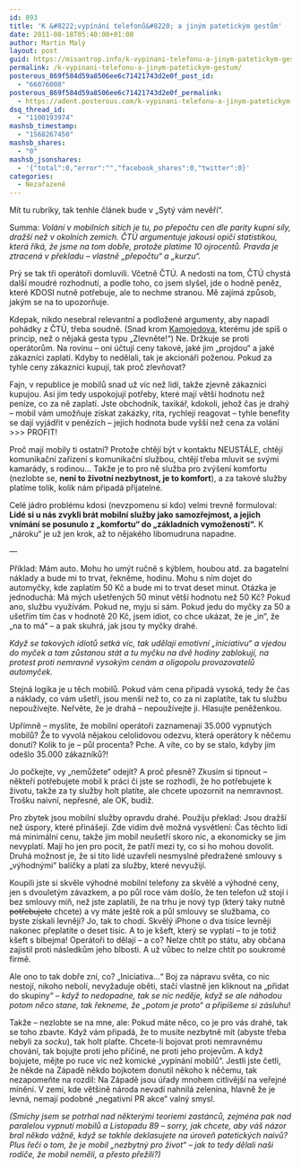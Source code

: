 ```yaml
---
id: 893
title: 'K &#8222;vypínání telefonů&#8220; a jiným patetickým gestům'
date: 2011-08-18T05:40:00+01:00
author: Martin Malý
layout: post
guid: https://misantrop.info/k-vypinani-telefonu-a-jinym-patetickym-gestum/
permalink: /k-vypinani-telefonu-a-jinym-patetickym-gestum/
posterous_869f584d59a8506ee6c71421743d2e0f_post_id:
  - "66076008"
posterous_869f584d59a8506ee6c71421743d2e0f_permalink:
  - https://adent.posterous.com/k-vypinani-telefonu-a-jinym-patetickym-gestum
dsq_thread_id:
  - "1100193974"
mashsb_timestamp:
  - "1568267450"
mashsb_shares:
  - "0"
mashsb_jsonshares:
  - '{"total":0,"error":"","facebook_shares":0,"twitter":0}'
categories:
  - Nezařazené
---
```

Mít tu rubriky, tak tenhle článek bude v &#8222;Sytý vám nevěří&#8220;.

Summa: _Volání v mobilních sítích je tu, po přepočtu cen dle parity kupní síly, dražší než v okolních zemích. ČTÚ argumentuje jakousi opičí statistikou, která říká, že jsme na tom dobře, protože platíme 10 ojrocentů. Pravda je ztracená v překladu &#8211; vlastně &#8222;přepočtu&#8220; a &#8222;kurzu&#8220;._

Prý se tak tři operátoři domluvili. Včetně ČTÚ. A nedosti na tom, ČTÚ chystá další moudré rozhodnutí, a podle toho, co jsem slyšel, jde o hodně peněz, které KDOSI nutně potřebuje, ale to nechme stranou. Mě zajímá způsob, jakým se na to upozorňuje.

Kdepak, nikdo nesebral relevantní a podložené argumenty, aby napadl pohádky z ČTÚ, třeba soudně. (Snad krom [Kamojedova](https://vucako.wordpress.com/2011/06/01/na-cenove-fronte-klid/), kterému jde spíš o princip, než o nějaká gesta typu &#8222;Zlevněte!&#8220;) Ne. Držkuje se proti operátorům. Na rovinu &#8211; oni účtují ceny takové, jaké jim &#8222;projdou&#8220; a jaké zákazníci zaplatí. Kdyby to nedělali, tak je akcionáři poženou. Pokud za tyhle ceny zákazníci kupují, tak proč zlevňovat?

Fajn, v republice je mobilů snad už víc než lidí, takže zjevně zákazníci kupujou. Asi jim tedy uspokojují potřeby, které mají větší hodnotu než peníze, co za ně zaplatí. Jste obchodník, taxikář, kdokoli, jehož čas je drahý &#8211; mobil vám umožňuje získat zakázky, rita, rychleji reagovat &#8211; tyhle benefity se dají vyjádřit v penězích &#8211; jejich hodnota bude vyšší než cena za volání >>> PROFIT!

Proč mají mobily ti ostatní? Protože chtějí být v kontaktu NEUSTÁLE, chtějí komunikační zařízení s komunikační službou, chtějí třeba mluvit se svými kamarády, s rodinou&#8230; Takže je to pro ně služba pro zvýšení komfortu (nezlobte se, **není to životní nezbytnost, je to komfort**), a za takové služby platíme tolik, kolik nám připadá přijatelné.

Celé jádro problému kdosi (nevzpomenu si kdo) velmi trevně formuloval: **Lidé si u nás zvykli brát mobilní služby jako samozřejmost, a jejich vnímání se posunulo z &#8222;komfortu&#8220; do &#8222;základních vymožeností&#8220;.** K &#8222;nároku&#8220; je už jen krok, až to nějakého libomudruna napadne.

&#8212;

Příklad: Mám auto. Mohu ho umýt ručně s kýblem, houbou atd. za bagatelní náklady a bude mi to trvat, řekněme, hodinu. Mohu s ním dojet do automyčky, kde zaplatím 50 Kč a bude mi to trvat deset minut. Otázka je jednoduchá: Má mých ušetřených 50 minut větší hodnotu než 50 Kč? Pokud ano, službu využívám. Pokud ne, myju si sám. Pokud jedu do myčky za 50 a ušetřím tím čas v hodnotě 20 Kč, jsem idiot, co chce ukázat, že je &#8222;in&#8220;, že &#8222;na to má&#8220; &#8211; a pak skuhrá, jak jsou ty myčky drahé.

_Když</a> se takových idiotů setká víc, tak udělají emotivní &#8222;iniciativu&#8220; a vjedou do myček a tam zůstanou stát a tu myčku na dvě hodiny zablokují, na protest proti nemravně vysokým cenám a oligopolu provozovatelů automyček._

Stejná logika je u těch mobilů. Pokud vám cena připadá vysoká, tedy že čas a náklady, co vám ušetří, jsou menší než to, co za ni zaplatíte, tak tu službu nepoužívejte. Neřvěte, že je drahá &#8211; nepoužívejte ji. Hlasujte peněženkou.

Upřímně &#8211; myslíte, že mobilní operátoři zaznamenají 35.000 vypnutých mobilů? Že to vyvolá nějakou celolidovou odezvu, která operátory k něčemu donutí? Kolik to je &#8211; půl procenta? Pche. A víte, co by se stalo, kdyby jim odešlo 35.000 zákazníků?!

Jo počkejte, vy &#8222;nemůžete&#8220; odejít? A proč přesně? Zkusím si tipnout &#8211; někteří potřebujete mobil k práci či jste se rozhodli, že ho potřebujete k životu, takže za ty služby holt platíte, ale chcete upozornit na nemravnost. Trošku naivní, nepřesné, ale OK, budiž.

Pro zbytek jsou mobilní služby opravdu drahé. Použiju překlad: Jsou dražší než úspory, které přinášejí. Zde vidím dvě možná vysvětlení: Čas těchto lidí má minimální cenu, takže jim mobil neušetří skoro nic, a ekonomicky se jim nevyplatí. Mají ho jen pro pocit, že patří mezi ty, co si ho mohou dovolit. Druhá možnost je, že si tito lidé uzavřeli nesmyslné předražené smlouvy s &#8222;výhodnými&#8220; balíčky a platí za služby, které nevyužijí.

Koupili jste si skvěle výhodné mobilní telefony za skvělé a výhodné ceny, jen s dvouletým závazkem, a po půl roce vám došlo, že ten telefon už stojí i bez smlouvy míň, než jste zaplatili, že na trhu je nový typ (který taky nutně <span style="text-decoration: line-through">potřebujete</span> chcete) a vy máte ještě rok a půl smlouvy se službama, co byste získali levněji? Jo, tak to chodí. Skvělý iPhone o dva tisíce levněji nakonec přeplatíte o deset tisíc. A to je kšeft, který se vyplatí &#8211; to je totiž kšeft s blbejma! Operátoři to dělají &#8211; a co? Nelze chtít po státu, aby občana zajistil proti následkům jeho blbosti. A už vůbec to nelze chtít po soukromé firmě.

Ale ono to tak dobře zní, co? &#8222;Iniciativa&#8230;&#8220; Boj za nápravu světa, co nic nestojí, nikoho nebolí, nevyžaduje oběti, stačí vlastně jen kliknout na &#8222;přidat do skupiny&#8220; &#8211; _když to nedopadne, tak se nic neděje, když se ale náhodou potom něco stane, tak řekneme, že &#8222;potom je proto&#8220; a připíšeme si zásluhu_!

Takže &#8211; nezlobte se na mne, ale: Pokud máte něco, co je pro vás drahé, tak se toho zbavte. Když vám připadá, že to musíte nezbytně mít (abyste třeba nebyli za _socku_), tak holt plaťte. Chcete-li bojovat proti nemravnému chování, tak bojujte proti jeho příčině, ne proti jeho projevům. A když bojujete, mějte po ruce víc než komické &#8222;vypínání mobilů&#8220;. Jestli jste četli, že někde na Západě někdo bojkotem donutil někoho k něčemu, tak nezapomeňte na rozdíl: Na Západě jsou úřady mnohem citlivější na veřejné mínění. V zemi, kde většině národa nevadí nahnilá zelenina, hlavně že je levná, nemají podobné &#8222;negativní PR akce&#8220; valný smysl.

_(Smíchy jsem se potrhal nad některými teoriemi zastánců, zejména pak nad paralelou vypnutí mobilů a Listopadu 89 &#8211; sorry, jak chcete, aby váš názor bral někdo vážně, když se takhle deklasujete na úroveň patetických naivů? Plus řeči o tom, že je mobil &#8222;nezbytný pro život&#8220; &#8211; jak to tedy dělali naši rodiče, že mobil neměli, a přesto přežili?)_